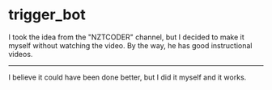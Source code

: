 # trigger_bot
I took the idea from the "NZTCODER" channel, but I decided to make it myself without watching the video. By the way, he has good instructional videos.
___
I believe it could have been done better, but I did it myself and it works.
